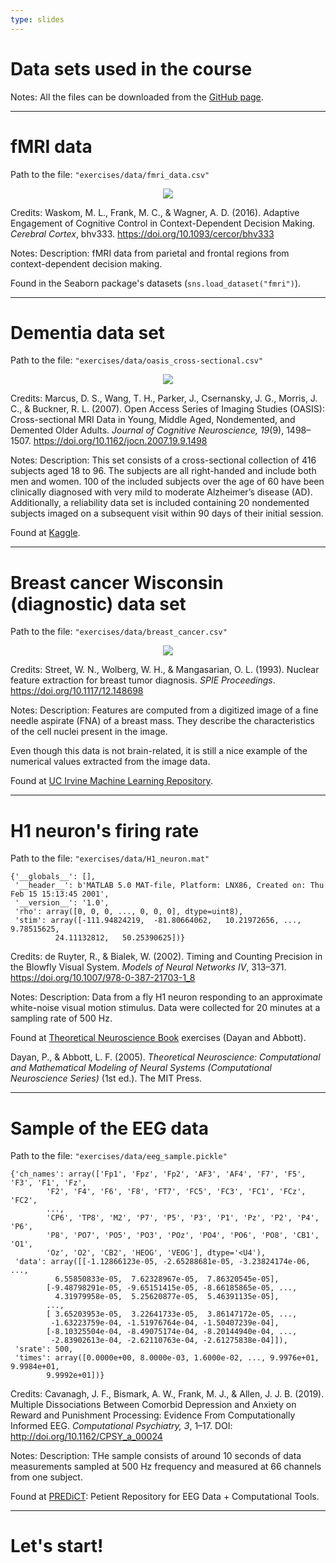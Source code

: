 ```yaml
---
type: slides
---
```


# Data sets used in the course

Notes: All the files can be downloaded from the [GitHub page](https://github.com/rklymentiev/py-for-neuro/tree/binder/exercises/data).

---

# fMRI data

Path to the file: `"exercises/data/fmri_data.csv"`

<center><img src="imgs/fmri_data.png"></center>

Credits: Waskom, M. L., Frank, M. C., & Wagner, A. D. (2016). Adaptive Engagement of Cognitive Control in Context-Dependent Decision Making. *Cerebral Cortex*, bhv333. https://doi.org/10.1093/cercor/bhv333

Notes: Description: fMRI data from parietal and frontal regions from context-dependent decision making.

Found in the Seaborn package's datasets (`sns.load_dataset("fmri")`).

---

# Dementia data set

Path to the file: `"exercises/data/oasis_cross-sectional.csv"`

<center><img src="imgs/oasis.png"></center>

Credits: Marcus, D. S., Wang, T. H., Parker, J., Csernansky, J. G., Morris, J. C., & Buckner, R. L. (2007). Open Access Series of Imaging Studies (OASIS): Cross-sectional MRI Data in Young, Middle Aged, Nondemented, and Demented Older Adults. *Journal of Cognitive Neuroscience, 19*(9), 1498–1507. https://doi.org/10.1162/jocn.2007.19.9.1498

Notes: Description:  This set consists of a cross-sectional collection of 416 subjects aged 18 to 96. The subjects are all right-handed and include both men and women. 100 of the included subjects over the age of 60 have been clinically diagnosed with very mild to moderate Alzheimer’s disease (AD). Additionally, a reliability data set is included containing 20 nondemented subjects imaged on a subsequent visit within 90 days of their initial session.

Found at [Kaggle](https://www.kaggle.com/jboysen/mri-and-alzheimers).

---

# Breast cancer Wisconsin (diagnostic) data set

Path to the file: `"exercises/data/breast_cancer.csv"`

<center><img src="imgs/breast_cancer.png"></center>

Credits: Street, W. N., Wolberg, W. H., & Mangasarian, O. L. (1993). Nuclear feature extraction for breast tumor diagnosis. *SPIE Proceedings*. https://doi.org/10.1117/12.148698

Notes: Description: Features are computed from a digitized image of a fine needle aspirate (FNA) of a breast mass. They describe the characteristics of the cell nuclei present in the image.

Even though this data is not brain-related, it is still a nice example of the numerical values extracted from the image data.

Found at [UC Irvine Machine Learning Repository](https://archive.ics.uci.edu/ml/datasets/Breast+Cancer+Wisconsin+%28Diagnostic%29).

---

# H1 neuron's firing rate

Path to the file: `"exercises/data/H1_neuron.mat"`

```out
{'__globals__': [],
 '__header__': b'MATLAB 5.0 MAT-file, Platform: LNX86, Created on: Thu Feb 15 15:13:45 2001',
 '__version__': '1.0',
 'rho': array([0, 0, 0, ..., 0, 0, 0], dtype=uint8),
 'stim': array([-111.94824219,  -81.80664062,   10.21972656, ...,    9.78515625,
          24.11132812,   50.25390625])}
```

Credits: de Ruyter, R., & Bialek, W. (2002). Timing and Counting Precision in the Blowfly Visual System. *Models of Neural Networks IV*, 313–371. https://doi.org/10.1007/978-0-387-21703-1_8

Notes: Description: Data from a fly H1 neuron responding to an approximate white-noise visual motion stimulus. Data were collected for 20 minutes at a sampling rate of 500 Hz.

Found at [Theoretical Neuroscience Book](http://www.gatsby.ucl.ac.uk/~dayan/book/exercises.html) exercises (Dayan and Abbott).

Dayan, P., & Abbott, L. F. (2005). *Theoretical Neuroscience: Computational and Mathematical Modeling of Neural Systems (Computational Neuroscience Series)* (1st ed.). The MIT Press.

---

# Sample of the EEG data

Path to the file: `"exercises/data/eeg_sample.pickle"`

```out
{'ch_names': array(['Fp1', 'Fpz', 'Fp2', 'AF3', 'AF4', 'F7', 'F5', 'F3', 'F1', 'Fz',
        'F2', 'F4', 'F6', 'F8', 'FT7', 'FC5', 'FC3', 'FC1', 'FCz', 'FC2',
        ...,
        'CP6', 'TP8', 'M2', 'P7', 'P5', 'P3', 'P1', 'Pz', 'P2', 'P4', 'P6',
        'P8', 'PO7', 'PO5', 'PO3', 'POz', 'PO4', 'PO6', 'PO8', 'CB1', 'O1',
        'Oz', 'O2', 'CB2', 'HEOG', 'VEOG'], dtype='<U4'),
 'data': array([[-1.12866123e-05, -2.65288681e-05, -3.23824174e-06, ...,
          6.55850833e-05,  7.62328967e-05,  7.86320545e-05],
        [-9.48798291e-05, -9.65151415e-05, -8.66185865e-05, ...,
          4.31979958e-05,  5.25620877e-05,  5.46391135e-05],
        ...,
        [ 3.65203953e-05,  3.22641733e-05,  3.86147172e-05, ...,
         -1.63223759e-04, -1.51976764e-04, -1.50407239e-04],
        [-8.10325504e-04, -8.49075174e-04, -8.20144940e-04, ...,
         -2.83902613e-04, -2.62110763e-04, -2.61275838e-04]]),
 'srate': 500,
 'times': array([0.0000e+00, 8.0000e-03, 1.6000e-02, ..., 9.9976e+01, 9.9984e+01,
        9.9992e+01])}
```

Credits: Cavanagh, J. F., Bismark, A. W., Frank, M. J., & Allen, J. J. B. (2019). Multiple Dissociations Between Comorbid Depression and Anxiety on Reward and Punishment Processing: Evidence From Computationally Informed EEG. *Computational Psychiatry, 3*, 1–17. DOI: http://doi.org/10.1162/CPSY_a_00024

Notes: Description: THe sample consists of around 10 seconds of data measurements sampled at 500 Hz frequency and measured at 66 channels from one subject.

Found at [PREDiCT](http://predict.cs.unm.edu/): Petient Repository for EEG Data + Computational Tools.

---

# Let's start!
